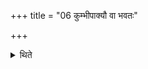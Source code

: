 +++
title = "06 कुम्भीपाक्यौ वा भवतः"

+++

<details><summary>थिते</summary>

6. Or they are to be baked in an earthen pot.
</details>

